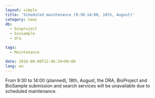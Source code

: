 ```yaml
---
layout: simple
title: 'Scheduled maintenance (9:30-14:00, 18th, August)'
category: news
db:
  - bioproject
  - biosample
  - dra

tags:
  - Maintenance

date: 2016-08-08T12:46:34+09:00
lang: en
---
```


From 9:30 to 14:00 (planned), 18th, August, the DRA, BioProject and BioSample submission and search services will be unavailable due to scheduled maintenance.
